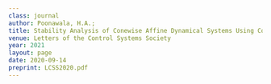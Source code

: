```yaml
---
class: journal
author: Poonawala, H.A.;
title: Stability Analysis of Conewise Affine Dynamical Systems Using Conewise Linear Lyapunov Functions
venue: Letters of the Control Systems Society
year: 2021
layout: page
date: 2020-09-14
preprint: LCSS2020.pdf
---
```

